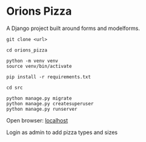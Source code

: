 # Orions Pizza

A Django project built around forms and modelforms.

```code
git clone <url>

cd orions_pizza

python -m venv venv
source venv/bin/activate

pip install -r requirements.txt

cd src

python manage.py migrate
python manage.py createsuperuser
python manage.py runserver
```

Open browser: [localhost](http://127.0.0.1:8000/admin/)

Login as admin to add pizza types and sizes
